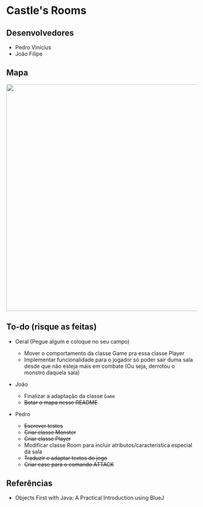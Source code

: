 # Castle's Rooms

## Desenvolvedores

* Pedro Vinícius
* João Filipe

## Mapa

<img src = "https://user-images.githubusercontent.com/99099086/191636955-5b1b66e2-6906-4f3e-a5be-a27506602950.png" width = "600px" />

## To-do (risque as feitas)

* Geral (Pegue algum e coloque no seu campo)
  * Mover o comportamento da classe Game pra essa classe Player
  * Implementar funcionalidade para o jogador só poder sair duma sala desde que não esteja mais em combate (Ou seja, derrotou o monstro daquela sala)

* João
  * Finalizar a adaptação da classe `Game`
  * ~~Botar o mapa nesse README~~

* Pedro
  * ~~Escrever testes~~
  * ~~Criar classe Monster~~
  * ~~Criar classe Player~~
  * Modificar classe Room para incluir atributos/característica especial da sala
  * ~~Traduzir e adaptar textos do jogo~~
  * ~~Criar case para o comando ATTACK~~

## Referências
* Objects First with Java: A Practical Introduction using BlueJ
